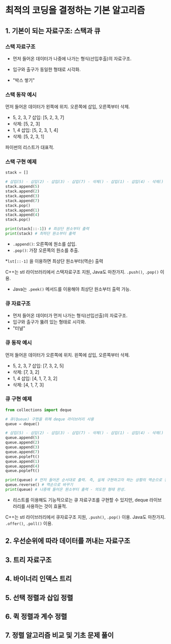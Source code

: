 # 최적의 코딩을 결정하는 기본 알고리즘

## 1. 기본이 되는 자료구조: 스택과 큐

### 스택 자료구조

- 먼저 들어온 데이터가 나중에 나가는 형식(선입후출)의 자료구조.

- 입구와 출구가 동일한 형태로 시각화.
- "박스 쌓기"



### 스택 동작 예시

먼저 들어온 데이터가 왼쪽에 위치. 오른쪽에 삽입, 오른쪽부터 삭제.

- 5, 2, 3, 7 삽입: [5, 2, 3, 7]
- 삭제: [5, 2, 3]
- 1, 4 삽입: [5, 2, 3, 1, 4]
- 삭제: [5, 2, 3, 1]

파이썬의 리스트가 대표적.



### 스택 구현 예제

```python
stack = []

# 삽입(5) - 삽입(2) - 삽입(3) - 삽입(7) - 삭제() - 삽입(1) - 삽입(4) - 삭제()
stack.append(5)
stack.append(2)
stack.append(3)
stack.append(7)
stack.pop()
stack.append(1)
stack.append(4)
stack.pop()

print(stack[::-1]) # 최상단 원소부터 출력
print(stack) # 최하단 원소부터 출력
```

- `.append()`: 오른쪽에 원소를 삽입.
- `.pop()`: 가장 오른쪽의 원소를 추출.

*`lst[::-1]` 을 이용하면 최상단 원소부터(역순) 출력



C++는 stl 라이브러리에서 스택자료구조 지원,  Java도 마찬가지. `.push()`, `.pop()` 이용.

* Java는 `.peek()` 메서드를 이용해야 최상단 원소부터 출력 가능.



 ### 큐 자료구조

- 먼저 들어온 데이터가 먼저 나가는 형식(선입선출)의 자료구조.
- 입구와 출구가 뚫려 있는 형태로 시각화.
- "터널"



### 큐 동작 예시

먼저 들어온 데이터가 오른쪽에 위치. 왼쪽에 삽입, 오른쪽부터 삭제.

- 5, 2, 3, 7 삽입: [7, 3, 2, 5]
- 삭제: [7, 3, 2]
- 1, 4 삽입: [4, 1, 7, 3, 2]
- 삭제: [4, 1, 7, 3]



### 큐 구현 예제

```python
from collections import deque

# 큐(Queue) 구현을 위해 deque 라이브러리 사용
queue = deque()

# 삽입(5) - 삽입(2) - 삽입(3) - 삽입(7) - 삭제() - 삽입(1) - 삽입(4) - 삭제()
queue.append(5)
queue.append(2)
queue.append(3)
queue.append(7)
queue.popleft()
queue.append(1)
queue.append(4)
queue.popleft()

print(queue) # 먼저 들어온 순서대로 출력. 즉, 실제 구현하고자 하는 상황의 역순으로 정렬된 상태.
queue.reverse() # 역순으로 바꾸기
print(queue) # 나중에 들어온 원소부터 출력 - 의도한 형태 완성.
```

* 리스트를 이용해도 기능적으로는 큐 자료구조를 구현할 수 있지만, deque 라이브러리를 사용하는 것이 효율적.



C++는 stl 라이브러리에서 큐자료구조 지원, `.push()`, `.pop()` 이용. Java도 마찬가지. `.offer()`, `.poll()` 이용.



## 2. 우선순위에 따라 데이터를 꺼내는 자료구조





## 3. 트리 자료구조





## 4. 바이너리 인덱스 트리





## 5. 선택 정렬과 삽입 정렬





## 6. 퀵 정렬과 계수 정렬





## 7. 정렬 알고리즘 비교 및 기초 문제 풀이







